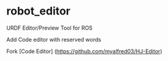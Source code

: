robot_editor
============

URDF Editor/Preview Tool for ROS

Add Code editor with reserved words

Fork [Code Editor] (https://github.com/myalfred03/HJ-Editor)
